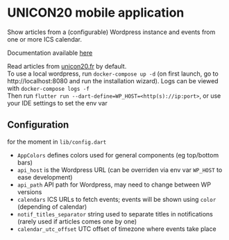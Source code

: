 # UNICON20 mobile application

Show articles from a (configurable) Wordpress instance and events from one or more ICS calendar.

Documentation available [here](https://unicon20-app-doc.lpo.host)

Read articles from [unicon20.fr](https://unicon20.fr) by default.  
To use a local wordpress, run `docker-compose up -d` (on first launch, go to http://localhost:8080 and run the installation wizard). Logs can be viewed with `docker-compose logs -f`  
Then run `flutter run --dart-define=WP_HOST=<http(s)://ip:port>`, or use your IDE settings to set the env var


## Configuration
for the moment in `lib/config.dart`  

* `AppColors` defines colors used for general components (eg top/bottom bars)
* `api_host` is the Wordpress URL (can be overriden via env var `WP_HOST` to ease development)
* `api_path` API path for Wordpress, may need to change between WP versions
* `calendars` ICS URLs to fetch events; events will be shown using `color` (depending of calendar)
* `notif_titles_separator` string used to separate titles in notifications (rarely used if articles comes one by one)
* `calendar_utc_offset` UTC offset of timezone where events take place
